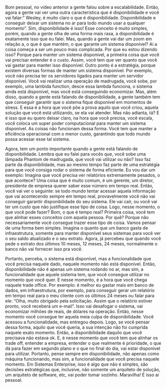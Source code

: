 Bom pessoal, no vídeo anterior a gente falou sobre a escalabilidade. Então, agora a gente vai ver uma outra característica que é disponibilidade e você vai falar:” Wesley, é muito claro o que é disponibilidade. Disponibilidade e conseguir deixar um sistema no ar para todo mundo usar a qualquer momento”. Sim, disponibilidade é isso! Esse conceito é muito simples, porém, quando a gente olha de uma forma mais rasa, a disponibilidade é exatamente isso que eu falei. Mas, quando a gente vai dar um zoom em relação a, o que é que mantém, o que garante um sistema disponível? Aí a coisa começa a ser um pouco mais complicada. Por que eu estou dizendo isso? Porque para manter um sistema disponível, a primeira coisa que você vai precisar entender é o custo. Assim, você tem que ver quanto que você vai gastar para manter isso disponível. Outro ponto é a estratégia, porque existem diversas formas de manter um sistema disponível. Por exemplo, você não precisa ter os servidores ligados para manter um servidor disponível. Você vai realizar uma operação de madrugada, você sobe, por exemplo, uma lambida function, desce essa lambda funciona, o sistema ainda está disponível, mas você está conseguindo economizar. Mas, além disso, quando a gente está falando de disponibilidade, a gente também tem que conseguir garantir que o sistema fique disponível em momentos de stress. E essa é a hora que você põe a prova aquilo que você criou, aquela solução que você está utilizando, se ela vai atender. Mas não adianta, tá? E é isso que eu quero deixar claro, na hora que você precisa, você escala, você coloca um super poder computacional para manter um sistema disponível. As coisas não funcionam dessa forma. Você tem que manter a eficiência operacional com o menor custo, garantindo que todo mundo possa acessar esse tal sistema.

 

Agora, tem um ponto importante quando a gente está falando de disponibilidade. Lembra que eu falei para vocês que, você sobe uma lâmpada Phantom de madrugada, que você vai utilizar ou não? Isso faz parte da disponibilidade, mas ao mesmo tempo faz parte de uma estratégia para que você consiga rodar o sistema de forma eficiente. Eu vou dar um exemplo: Imagina que você precisa ver relatórios extremamente pesados, o que acontece? Uma coisa que é muito comum, é um gerente, um diretor, presidente de empresa querer saber esse número em tempo real. Então, você vai ver o seguinte: se todo mundo tentar acessar aquela informação que vai acontecendo sempre em tempo real, provavelmente você não vai conseguir garantir disponibilidade do seu sistema. Ele vai cair, ou você vai ter um custo que não justifique esse tipo de coisa. Logo, nesse momento, o que você pode fazer? Bom, o que é tempo real? Primeira coisa, você tem que alinhar esses conceitos com aquela pessoa. Por quê? Porque não necessariamente você consegue trazer esse tipo de coisa. Vamos pensar de uma forma bem simples. Imagina o quanto que um banco gasta de infraestrutura, somente para manter disponível seus sistemas para você ver o seu saldo atualizado e o seu extrato. Agora, já percebeu que quando você pede o extrato dos últimos 10 meses, 12 meses, 24 meses, normalmente o banco não vai fornecer isso pra você.

 

Portanto, perceba, o sistema está disponível, mas a funcionalidade que você precisa naquele dado, naquele momento não está disponível. Então, disponibilidade não é apenas um sistema rodando no ar, mas sim, a funcionalidade que aquele sistema tem, que você consegue utilizar no momento que você quer. E nesse momento, é a hora que você chega naquele trade office. Por exemplo: é melhor eu gastar mais em banco de dados, em infraestrutura, por exemplo, para conseguir gerar um relatório em tempo real para o meu cliente com os últimos 24 meses ou falar para ele: “Olha, muito obrigado pela solicitação. Assim que o relatório estiver pronto, você receberá um e-mail”. Isso vai desafogar o sistema, vai economizar milhões de reais, de dólares na operação. Então, nesse momento você consegue ter aquela meia culpa de disponibilidade. Você acessou a funcionalidade, mas entregou depois. Logo, se você pensar dessa forma, aquilo que você queria, a sua intenção não foi cumprida naquele exato momento. Então, a disponibilidade daquilo que você precisava não estava ok. E, é nesse momento que você tem que alinhar os trade off, entender a empresa, entender o que realmente é prioridade, o que dá para fazer em segundo plano e o que no final do dia, vai estar disponível para utilizar. Portanto, pense sempre em disponibilidade, não apenas como máquina funcionando, mas sim, a funcionalidade que você precisa naquele momento. Em Sistemas Enterprise, isso é algo que não é simples, são decisões estratégicas que, inclusive, não somente um arquiteto de solução, um arquiteto de software, etc, vai poder tomar sozinho. Maravilha! É isso aí pessoal.